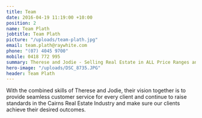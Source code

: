 ```yaml
---
title: Team
date: 2016-04-19 11:19:00 +10:00
position: 2
name: Team Plath
jobtitle: Team Plath
picture: "/uploads/team-plath.jpg"
email: team.plath@raywhite.com
phone: "(07) 4045 9700"
mobile: 0418 772 995
summary: Therese and Jodie - Selling Real Estate in ALL Price Ranges and Areas… 
hero-image: "/uploads/DSC_8735.JPG"
header: Team Plath
---
```


With the combined skills of Therese and Jodie, their vision together is to provide seamless customer service for every client and continue to raise standards in the Cairns Real Estate Industry and make sure our clients achieve their desired outcomes.
